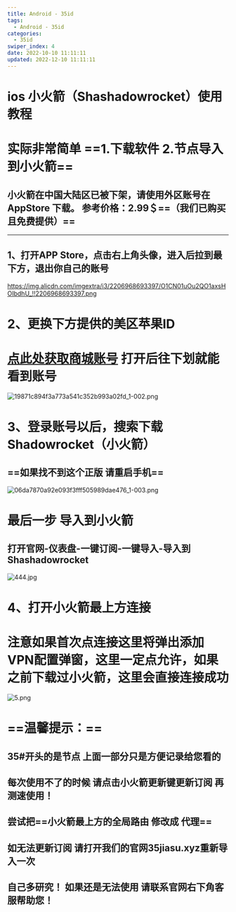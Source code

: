 ```yaml
---
title: Android - 35id
tags:
  - Android - 35id
categories:
  - 35id
swiper_index: 4
date: 2022-10-10 11:11:11
updated: 2022-12-10 11:11:11
---
```

# ios 小火箭（Shashadowrocket）使用教程
# 实际非常简单 ==1.下载软件 2.节点导入到小火箭==
## 小火箭在中国大陆区已被下架，请使用外区账号在 AppStore 下载。 参考价格：2.99＄==（我们已购买且免费提供）==

------------


## 1、打开APP Store，点击右上角头像，进入后拉到最下方，退出你自己的账号 
https://img.alicdn.com/imgextra/i3/2206968693397/O1CN01uOu2QO1axsHOIbdhU_!!2206968693397.png

# 2、更换下方提供的美区苹果ID
#  [点此处获取商城账号](https://01.35id.xyz/ "点此处获取商城账号") 打开后往下划就能看到账号
 <img src='https://img.alicdn.com/imgextra/i3/2206968693397/O1CN01qSyUNL1axsHQDTeuQ_!!2206968693397.png' alt='19871c894f3a773a541c352b993a02fd_1-002.png' />

# 3、登录账号以后，搜索下载Shadowrocket（小火箭）
## ==如果找不到这个正版 请重启手机==
 <img src='https://img.alicdn.com/imgextra/i4/2206968693397/O1CN01jTeEJo1axsHVkuxor_!!2206968693397.png' alt='06da7870a92e093f3fff505989dae476_1-003.png' />

# 最后一步 导入到小火箭
## 打开官网-仪表盘-一键订阅-一键导入-导入到Shashadowrocket
 <img src='https://img.alicdn.com/imgextra/i4/2206968693397/O1CN01f2fi4N1axsHXLXIfk_!!2206968693397.jpg' alt='444.jpg' />

# 4、打开小火箭最上方连接

# 注意如果首次点连接这里将弹出添加VPN配置弹窗，这里一定点允许，如果之前下载过小火箭，这里会直接连接成功
 <img src='https://img.alicdn.com/imgextra/i4/2206968693397/O1CN01BPR1cy1axsHVlTfk9_!!2206968693397.png' alt='5.png' />

 # ==温馨提示：==
## 35#开头的是节点 上面一部分只是方便记录给您看的
## 每次使用不了的时候  请点击小火箭更新键更新订阅 再测速使用！
## 尝试把==小火箭最上方的全局路由 修改成 代理==
## 如无法更新订阅 请打开我们的官网35jiasu.xyz重新导入一次
## 自己多研究！ 如果还是无法使用 请联系官网右下角客服帮助您！
